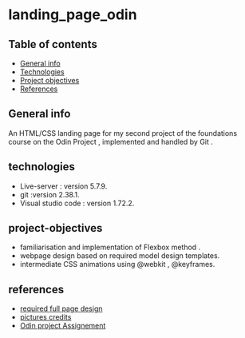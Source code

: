 # landing_page_odin
## Table of contents

* [General info](#General)
* [Technologies](#technologies)
* [Project objectives](#project-objectives)
* [References](#references)

## General info
An HTML/CSS landing page for my second project of the foundations course on the Odin Project ,  implemented and handled by Git .
## technologies 
- Live-server : version 5.7.9.
- git :version 2.38.1.
- Visual studio code : version 1.72.2.
## project-objectives
- familiarisation and implementation of Flexbox method . 
- webpage design based on required model design templates.
- intermediate CSS animations using @webkit , @keyframes.
## references 
- [required full page design](https://cdn.statically.io/gh/TheOdinProject/curriculum/81a5d553f4073e593d23a6ab00d50eef8620796d/foundations/html_css/project/imgs/01.png)
- [pictures credits](https://www.pexels.com/@cottonbro/)
- [Odin project Assignement](https://www.theodinproject.com/lessons/foundations-landing-page)
